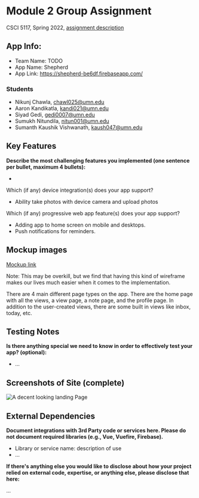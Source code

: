 # Module 2 Group Assignment

CSCI 5117, Spring 2022, [assignment description](https://canvas.umn.edu/courses/291031/pages/project-2)

## App Info:

* Team Name: TODO
* App Name: Shepherd
* App Link: <https://shepherd-be6df.firebaseapp.com/>

### Students

* Nikunj Chawla, chawl025@umn.edu
* Aaron Kandikatla, kandi021@umn.edu
* Siyad Gedi, gedi0007@umn.edu
* Sumukh Nitundila, nitun001@umn.edu
* Sumanth Kaushik Vishwanath, kaush047@umn.edu


## Key Features

**Describe the most challenging features you implemented
(one sentence per bullet, maximum 4 bullets):**

* 

Which (if any) device integration(s) does your app support?

* Ability take photos with device camera and upload photos

Which (if any) progressive web app feature(s) does your app support?

* Adding app to home screen on mobile and desktops.
* Push notifications for reminders.



## Mockup images

[Mockup link](https://framer.com/share/e62s7ty8lgHFULH6mc95/Oam6VvjgK)

Note: This may be overkill, but we find that having this kind of wireframe makes our lives much easier when it comes to the implementation.

There are 4 main different page types on the app. There are the home page with all the views, a view page, a note page, and the profile page. In addition to the user-created views, there are some built in views like inbox, today, etc.


## Testing Notes

**Is there anything special we need to know in order to effectively test your app? (optional):**

* ...



## Screenshots of Site (complete)

![A decent looking landing Page](https://user-images.githubusercontent.com/26149148/166229575-87520e83-c344-49f2-be92-0b667a6fc914.png)



## External Dependencies

**Document integrations with 3rd Party code or services here.
Please do not document required libraries (e.g., Vue, Vuefire, Firebase).**

* Library or service name: description of use
* ...

**If there's anything else you would like to disclose about how your project
relied on external code, expertise, or anything else, please disclose that
here:**

...
